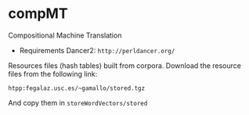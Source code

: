 # compMT
Compositional Machine Translation

* Requirements
Dancer2: ```http://perldancer.org/```

Resources files (hash tables) built from corpora. Download the resource files from the following link:

```
htpp:fegalaz.usc.es/~gamallo/stored.tgz
```

And copy them in `storeWordVectors/stored`

